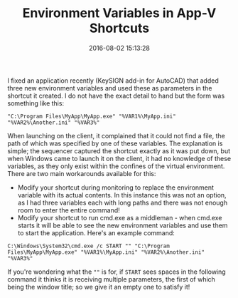 ﻿---
title: Environment Variables in App-V Shortcuts
slug: environment-variables-in-app-v-shortcuts
excerpt: If your app creates an environment variable and uses it as part of the shortcut path or parameters, here is the fix to get that working.
date: '2016-08-02 15:13:28'
redirect_from: /2016/08/environment-variables-app-v-shortcuts/
layout: single
classes: wide
categories:
  - App-V
tags:
  - App-V
---

I fixed an application recently (KeySIGN add-in for AutoCAD) that added three new environment variables and used these as parameters in the shortcut it created. I do not have the exact detail to hand but the form was something like this:

`"C:\Program Files\MyApp\MyApp.exe" "%VAR1%\MyApp.ini" "%VAR2%\Another.ini" "%VAR3%"`

When launching on the client, it complained that it could not find a file, the path of which was specified by one of these variables. The explanation is simple; the sequencer captured the shortcut exactly as it was put down, but when Windows came to launch it on the client, it had no knowledge of these variables, as they only exist within the confines of the virtual environment. There are two main workarounds available for this:

* Modify your shortcut during monitoring to replace the environment variable with its actual contents. In this instance this was not an option, as I had three variables each with long paths and there was not enough room to enter the entire command!
* Modify your shortcut to run cmd.exe as a middleman - when cmd.exe starts it will be able to see the new environment variables and use them to start the application. Here's an example command:

`C:\Windows\System32\cmd.exe /c START "" "C:\Program Files\MyApp\MyApp.exe" "%VAR1%\MyApp.ini" "%VAR2%\Another.ini" "%VAR3%"`

If you're wondering what the `""` is for, if `START` sees spaces in the following command it thinks it is receiving multiple parameters, the first of which being the window title; so we give it an empty one to satisfy it!